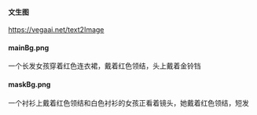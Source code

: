 #### 文生图
https://vegaai.net/text2Image

#### mainBg.png
一个长发女孩穿着红色连衣裙，戴着红色领结，头上戴着金铃铛

#### maskBg.png
一个衬衫上戴着红色领结和白色衬衫的女孩正看着镜头，她戴着红色领结，短发
